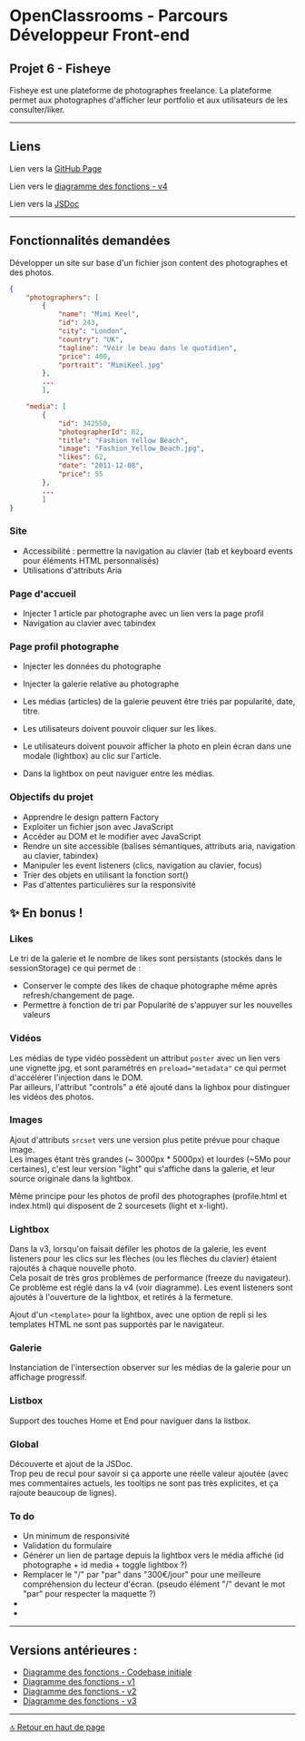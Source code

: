 # OpenClassrooms - Parcours Développeur Front-end

## <a id="start">Projet 6 - Fisheye</a>

Fisheye est une plateforme de photographes freelance.
La plateforme permet aux photographes d'afficher leur portfolio et aux utilisateurs de les consulter/liker.
___

## Liens

Lien vers la [GitHub Page](https://okuspo.github.io/OC_P6_Fisheye/)  

Lien vers le [diagramme des fonctions - v4](https://whimsical.com/p6-v4-PtWt93VBERWdH3PrCxM4Ey)

Lien vers la [JSDoc](https://okuspo.github.io/OC_P6_Fisheye/scripts/out/)
___

## Fonctionnalités demandées

Développer un site sur base d'un fichier json content des photographes et des photos.

```json
{
	"photographers": [
		{
			"name": "Mimi Keel",
			"id": 243,
			"city": "London",
			"country": "UK",
			"tagline": "Voir le beau dans le quotidien",
			"price": 400,
			"portrait": "MimiKeel.jpg"
		},
        ...
        ],

	"media": [
		{
			"id": 342550,
			"photographerId": 82,
			"title": "Fashion Yellow Beach",
			"image": "Fashion_Yellow_Beach.jpg",
			"likes": 62,
			"date": "2011-12-08",
			"price": 55
		},
        ...
        ]
}
```

### Site

- Accessibilité : permettre la navigation au clavier (tab et keyboard events pour éléments HTML personnalisés)
- Utilisations d'attributs Aria

### Page d'accueil

- Injecter 1 article par photographe avec un lien vers la page profil
- Navigation au clavier avec tabindex

### Page profil photographe

- Injecter les données du photographe
- Injecter la galerie relative au photographe

- Les médias (articles) de la galerie peuvent être triés par popularité, date, titre.
- Les utilisateurs doivent pouvoir cliquer sur les likes.
- Le utilisateurs doivent pouvoir afficher la photo en plein écran dans une modale (lightbox) au clic sur l'article.
- Dans la lightbox on peut naviguer entre les médias.

### Objectifs du projet

- Apprendre le design pattern Factory
- Exploiter un fichier json avec JavaScript
- Accéder au DOM et le modifier avec JavaScript
- Rendre un site accessible (balises sémantiques, attributs aria, navigation au clavier, tabindex)
- Manipuler les event listeners (clics, navigation au clavier, focus)
- Trier des objets en utilisant la fonction sort()
- Pas d'attentes particulières sur la responsivité

## :sparkles: En bonus !

### Likes

Le tri de la galerie et le nombre de likes sont persistants (stockés dans le sessionStorage) ce qui permet de :

- Conserver le compte des likes de chaque photographe même après refresh/changement de page.
- Permettre à fonction de tri par Popularité de s'appuyer sur les nouvelles valeurs

### Vidéos

Les médias de type vidéo possèdent un attribut `poster` avec un lien vers une vignette jpg, et sont paramétrés en `preload="metadata"` ce qui permet d'accélérer l'injection dans le DOM.  
Par ailleurs, l'attribut "controls" a été ajouté dans la lighbox pour distinguer les vidéos des photos.

### Images

Ajout d'attributs `srcset` vers une version plus petite prévue pour chaque image.  
Les images étant très grandes (~ 3000px * 5000px) et lourdes (~5Mo pour certaines), c'est leur version "light" qui s'affiche dans la galerie, et leur source originale dans la lightbox.  

Même principe pour les photos de profil des photographes (profile.html et index.html) qui disposent de 2 sourcesets (light et x-light).  

### Lightbox

Dans la v3, lorsqu'on faisait défiler les photos de la galerie, les event listeners pour les clics sur les flèches (ou les flèches du clavier) étaient rajoutés à chaque nouvelle photo.  
Cela posait de très gros problèmes de performance (freeze du navigateur).  
Ce problème est réglé dans la v4 (voir diagramme). Les event listeners sont ajoutés à l'ouverture de la lightbox, et retirés à la fermeture.  

Ajout d'un `<template>` pour la lightbox, avec une option de repli si les templates HTML ne sont pas supportés par le navigateur.  

### Galerie

Instanciation de l'intersection observer sur les médias de la galerie pour un affichage progressif.

### Listbox

Support des touches Home et End pour naviguer dans la listbox.

### Global

Découverte et ajout de la JSDoc.  
Trop peu de recul pour savoir si ça apporte une réelle valeur ajoutée (avec mes commentaires actuels, les tooltips ne sont pas très explicites, et ça rajoute beaucoup de lignes).

### To do

- Un minimum de responsivité
- Validation du formulaire
- Générer un lien de partage depuis la lightbox vers le média affiché (id photographe + id media + toggle lightbox ?)
- Remplacer le "/" par "par" dans "300€/jour" pour une meilleure compréhension du lecteur d'écran. (pseudo élément "/" devant le mot "par" pour respecter la maquette ?)
- 
- 

___
## Versions antérieures :

- [Diagramme des fonctions - Codebase initiale](https://whimsical.com/p6-default-codebase-NmtiyYW4fcZdGe7scF4N9h)
- [Diagramme des fonctions - v1](https://whimsical.com/p6-v1-2UpNeXviK4t4p4QTr451iv)
- [Diagramme des fonctions - v2](https://whimsical.com/p6-v2-A87joBVZsNk5HMAfs7Wg3E)
- [Diagramme des fonctions - v3](https://whimsical.com/p6-v3-9AFQhqD5Um8mHJavxmGz6L)
___
[:top: Retour en haut de page](#start)